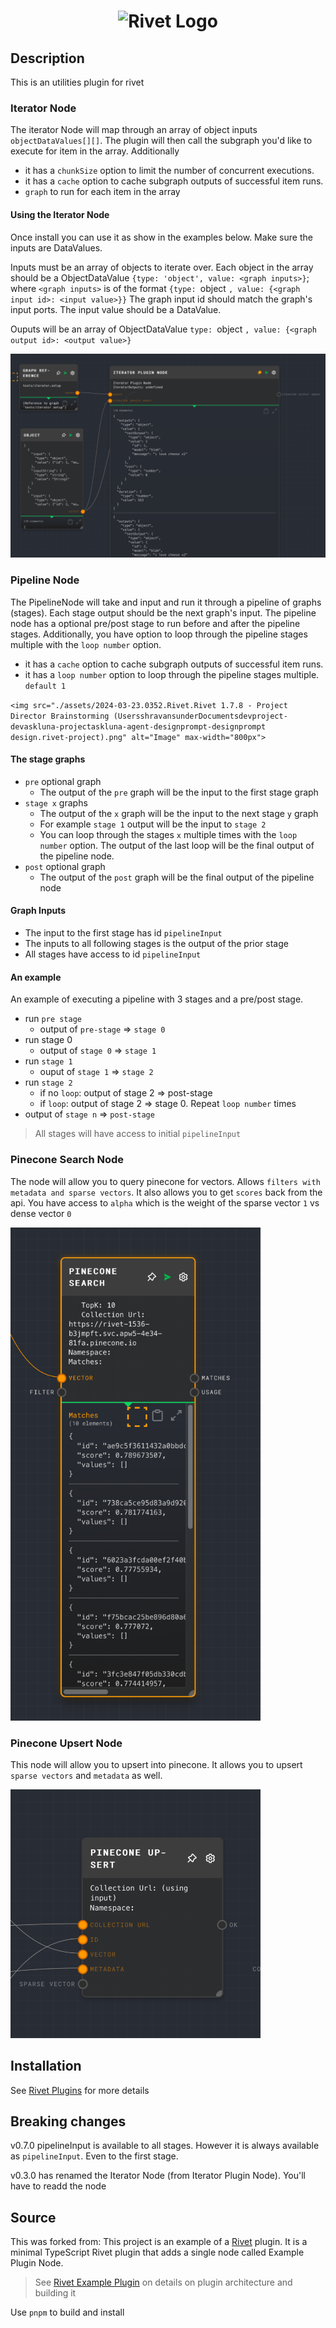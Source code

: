 <h1 align="center"><img src="https://rivet.ironcladapp.com/img/logo-banner-wide.png" alt="Rivet Logo"></h1>

## Description

This is an utilities plugin for rivet

### Iterator Node

The iterator Node will map through an array of object inputs `objectDataValues[][]`. The plugin will then call the subgraph you'd like to execute for item in the array.  Additionally

- it has a `chunkSize` option to limit the number of concurrent executions.
- it has a `cache` option to cache subgraph outputs of successful item runs.
- `graph` to run for each item in the array

#### Using the Iterator Node

Once install you can use it as show in the examples below.  Make sure the inputs are DataValues.

Inputs must be an array of objects to iterate over.  Each object in the array should be a ObjectDataValue `{type: 'object', value: <graph inputs>}`; where `<graph inputs>` is of the format `{type: `object `, value: {<graph input id>: <input value>}}` The graph input id should match the graph's input ports.  The input value should be a DataValue.

Ouputs will be an array of ObjectDataValue `type: `object `, value: {<graph output id>: <output value>}`

<img src="assets/1709682622326.png" alt="Image" max-width="800px">

### Pipeline Node

The PipelineNode will take and input and run it through a pipeline of graphs (stages).  Each stage output should be the next graph's input.  The pipeline node has a optional pre/post stage to run before and after the pipeline stages.  Additionally, you have option to loop through the pipeline stages multiple with the `loop number` option.

- it has a `cache` option to cache subgraph outputs of successful item runs.
- it has a `loop number` option to loop through the pipeline stages multiple. `default 1`

`<img src="./assets/2024-03-23.0352.Rivet.Rivet 1.7.8 - Project Director Brainstorming (UsersshravansunderDocumentsdevproject-devaskluna-projectaskluna-agent-designprompt-designprompt design.rivet-project).png" alt="Image" max-width="800px">`

#### The stage graphs

- `pre` optional graph
  - The output of the `pre` graph will be the input to the first stage graph
- `stage x` graphs
  - The output of the `x` graph will be the input to the next stage `y` graph
  - For example `stage 1` output will be the input to `stage 2`
  - You can loop through the stages `x` multiple times with the `loop number` option.    The output of the last loop will be the final output of the pipeline node.
- `post` optional graph
  - The output of the `post` graph will be the final output of the pipeline node

#### Graph Inputs

- The input to the first stage  has id `pipelineInput`
- The inputs to all following stages is the output of the prior stage
- All stages have access to id  `pipelineInput`

#### An example

An example of executing a pipeline with 3 stages and a pre/post stage.

- run `pre stage`
  - output of `pre-stage` => `stage 0`
- run stage 0
  - output of `stage 0` => `stage 1`
- run `stage 1`
  - ouput of `stage 1` => `stage 2`
- run `stage 2`
  - if no `loop`: output of stage 2 => post-stage
  - if `loop`: output of stage 2 => stage 0. Repeat `loop number` times
- output of `stage n` => `post-stage`

> All stages will have access to initial `pipelineInput`

### Pinecone Search Node

The node will allow you to query pinecone for vectors.  Allows `filters with metadata and sparse vectors`.   It also allows you to get `scores` back from the api.   You have access to `alpha` which is the weight of the sparse vector `1` vs dense vector `0`

<img src="assets/1710344219550.png" width="400">

### Pinecone Upsert Node

This node will allow you to upsert into pinecone.  It allows you to upsert `sparse vectors` and `metadata` as well.

<img src="assets/pinecone-upsert.png" alt="pinecone upsert" width="400">

## Installation

See [Rivet Plugins](https://rivet.ironcladapp.com/docs/user-guide/plugins) for more details

## Breaking changes

v0.7.0 pipelineInput is available to all stages.  However it is always available as `pipelineInput`.  Even to the first stage.

v0.3.0 has renamed the Iterator Node (from Iterator Plugin Node).  You'll have to readd the node

## Source

This was forked from: This project is an example of a [Rivet](https://github.com/Ironclad/rivet) plugin. It is a minimal TypeScript Rivet plugin that adds a single node called Example Plugin Node.

> See [Rivet Example Plugin](https://github.com/Ironclad/rivet) on details on plugin architecture and building it

Use `pnpm` to build and install
